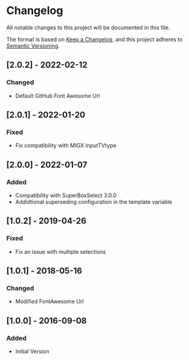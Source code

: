 # Changelog

All notable changes to this project will be documented in this file.

The format is based on [Keep a Changelog](https://keepachangelog.com/en/1.1.0/),
and this project adheres to [Semantic Versioning](https://semver.org/spec/v2.0.0.html).

## [2.0.2] - 2022-02-12

### Changed

- Default GitHub Font Awesome Url

## [2.0.1] - 2022-01-20

### Fixed

- Fix compatibility with MIGX inputTVtype

## [2.0.0] - 2022-01-07

### Added

- Compatibility with SuperBoxSelect 3.0.0
- Addidtional superseding configuration in the template variable

## [1.0.2] - 2019-04-26

### Fixed

- Fix an issue with multiple selections

## [1.0.1] - 2018-05-16

### Changed

- Modified FontAwesome Url

## [1.0.0] - 2016-09-08

### Added

- Initial Version
